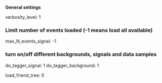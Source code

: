 **General settings**

verbosity_level:  1

### Limit number of events loaded (-1 means load all available)
max_N_events_signal:  -1

### turn on/off different backgrounds, signals and data samples
do_tagger_signal:             1
do_tagger_background:   1

load_friend_tree: 0


